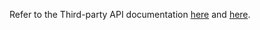 Refer to the Third-party API documentation [here](https://github.com/mojaloop/pisp/tree/master/docs) and [here](https://github.com/mojaloop/api-snippets/tree/master/thirdparty/openapi3).
